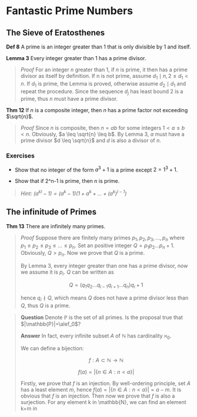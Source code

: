 # Fantastic Prime Numbers

## The Sieve of Eratosthenes

**Def 8** A prime is an integer greater than $1$ that is only divisible by $1$ and itself.

**Lemma 3** Every integer greater than $1$ has a prime divisor.

> *Proof* For an integer $n$ greater than $1$, if $n$ is prime, it then has a prime divisor as itself by definition. If n is not prime, assume $d_1 \mid n, 2 \leq d_1<n$. If $d_1$ is prime, the Lemma is proved, otherwise assume $d_2 \mid d_1$ and repeat the procedure. Since the sequence $d_j$ has least bound $2$ is a prime, thus $n$ must have a prime divisor.

**Thm 12** If $n$ is a composite integer, then $n$ has a prime factor not exceeding $\sqrt{n}$.

> *Proof* Since $n$ is composite, then $n=ab$ for some integers $1<a \leq b<n$. Obviously, $a \leq \sqrt{n} \leq b$. By Lemma 3, $a$ must have a prime divisor $d \leq \sqrt{n}$ and $d$ is also a divisor of $n$.

### Exercises

+ Show that no integer of the form $a^3+1$ is a prime except $2=1^3+1$.

+ Show that if 2^n-1 is prime, then n is prime.

> *Hint: $(a^{kl}-1)=(a^k-1)(1+a^k+...+(a^k)^{l-1})$*

## The infinitude of Primes

**Thm 13** There are infinitely many primes.

> *Proof* Suppose there are finitely many primes $p_1,p_2,p_3,...,p_n$ where $p_1 \leq p_2 \leq p_3 \leq ... \leq p_n$. Set an positive integer $Q=p_1p_2...p_n+1$. Obviously, $Q>p_n$. Now we prove that $Q$ is a prime.
>
> By Lemma 3, every integer greater than one has a prime divisor, now we assume it is $p_i$. $Q$ can be written as
>
> $$
> Q=(q_1q_2...q_{i-1}q_{i+1}...q_n)q_i+1
> $$
>
> hence $q_i \nmid Q$, which means $Q$ does not have a prime divisor less than $Q$, thus $Q$ is a prime.

> **Question** Denote $\mathbb{P}$ is the set of all primes. Is the proposal true that $|\mathbb{P}|=\alef_0$?
>
> **Answer** In fact, every infinite subset $A$ of $\mathbb{N}$ has cardinality $\aleph_0$.
>
> We can define a bijection:
>
> $$
> f : A \subset \mathbb{N} \rightarrow \mathbb{N}
> $$
>
> $$
> f(a)=|\{n \in A : n<a\}|
> $$
>
> Firstly, we prove that $f$ is an injection. By well-ordering principle, set $A$ has a least element $m$, hence $f(a)=|\{n \in A : n<a\}|=a-m$. It is obvious that $f$ is an injection. Then now we prove that $f$ is also a surjection. For any element k in \mathbb{N}, we can find an element k+m in